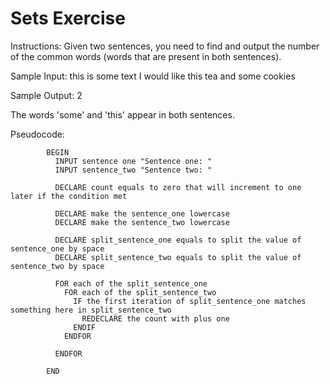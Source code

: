 # Sets Exercise

Instructions: Given two sentences, you need to find and output the number of the common words (words that are present in both sentences).

Sample Input:
this is some text
I would like this tea and some cookies

Sample Output:
2

The words 'some' and 'this' appear in both sentences.


Pseudocode:






            BEGIN
              INPUT sentence one "Sentence one: "
              INPUT sentence_two "Sentence two: "

              DECLARE count equals to zero that will increment to one later if the condition met

              DECLARE make the sentence_one lowercase
              DECLARE make the sentence_two lowercase

              DECLARE split_sentence_one equals to split the value of sentence_one by space
              DECLARE split_sentence_two equals to split the value of sentence_two by space

              FOR each of the split_sentence_one
                FOR each of the split_sentence_two
                  IF the first iteration of split_sentence_one matches something here in split_sentence_two
                    REDECLARE the count with plus one
                  ENDIF
                ENDFOR

              ENDFOR

            END
